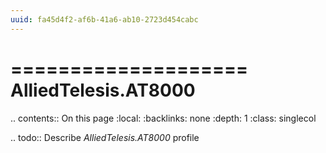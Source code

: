 ```yaml
---
uuid: fa45d4f2-af6b-41a6-ab10-2723d454cabc
---
```



====================
AlliedTelesis.AT8000
====================

.. contents:: On this page
    :local:
    :backlinks: none
    :depth: 1
    :class: singlecol

.. todo::
    Describe *AlliedTelesis.AT8000* profile

